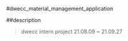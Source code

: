 #dwecc_material_management_application

##description

> dwecc intern project 
> 21.08.09 ~ 21.09.27

